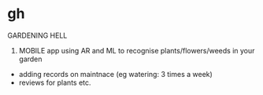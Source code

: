 # gh
GARDENING HELL
1. MOBILE app using AR and ML to recognise plants/flowers/weeds in your garden 
  - adding records on maintnace (eg watering: 3 times a week)
  - reviews for plants etc.
